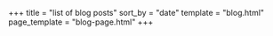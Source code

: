 +++
title = "list of blog posts"
sort_by = "date"
template = "blog.html"
page_template = "blog-page.html"
+++
